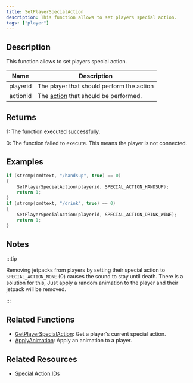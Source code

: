 ```yaml
---
title: SetPlayerSpecialAction
description: This function allows to set players special action.
tags: ["player"]
---
```


## Description

This function allows to set players special action.

| Name     | Description                                                            |
| -------- | ---------------------------------------------------------------------- |
| playerid | The player that should perform the action                              |
| actionid | The [action](../resources/specialactions) that should be performed.    |

## Returns

1: The function executed successfully.

0: The function failed to execute. This means the player is not connected.

## Examples

```c
if (strcmp(cmdtext, "/handsup", true) == 0)
{
    SetPlayerSpecialAction(playerid, SPECIAL_ACTION_HANDSUP);
    return 1;
}
if (strcmp(cmdtext, "/drink", true) == 0)
{
    SetPlayerSpecialAction(playerid, SPECIAL_ACTION_DRINK_WINE);
    return 1;
}
```

## Notes

:::tip

Removing jetpacks from players by setting their special action to `SPECIAL_ACTION_NONE` (0) causes the sound to stay until death. There is a solution for this, Just apply a random animation to the player and their jetpack will be removed.

:::

## Related Functions

- [GetPlayerSpecialAction](GetPlayerSpecialAction): Get a player's current special action.
- [ApplyAnimation](ApplyAnimation): Apply an animation to a player.

## Related Resources

- [Special Action IDs](../resources/specialactions)
